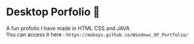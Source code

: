 
# Desktop Porfolio 📖
 
A fun profolio I have made in HTML CSS and JAVA <br>
You can access it here : ```https://mokoys.github.io/Windows_XP_Portfolio/```

